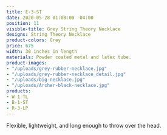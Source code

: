 ```yaml
---
title: E-3-ST
date: 2020-05-28 01:08:00 -04:00
position: 11
visible-title: Grey String Theory Necklace
designs: String Theory Necklace
product-colors: Grey
price: 675
width: 30 inches in length
materials: Powder coated metal and latex tube.
product-images:
- "/uploads/grey-rubber-necklace.jpg"
- "/uploads/grey-rubber-necklace_detail.jpg"
- "/uploads/big-necklace.jpg"
- "/uploads/Archer-black-necklace.jpg"
products:
- W-1-TL
- B-1-ST
- R-3-LP
---
```


Flexible, lightweight, and long enough to throw over the head.